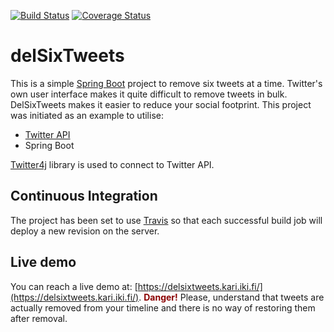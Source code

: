 [![Build Status](https://travis-ci.org/klaalo/delSixTweets.svg?branch=master)](https://travis-ci.org/klaalo/delSixTweets)
[![Coverage Status](https://coveralls.io/repos/github/klaalo/delSixTweets/badge.svg?branch=master)](https://coveralls.io/github/klaalo/delSixTweets?branch=master)

# delSixTweets
This is a simple [Spring Boot](https://projects.spring.io/spring-boot/) project to remove six tweets at a time. Twitter's own user interface makes it quite difficult to remove tweets in bulk. DelSixTweets makes it easier to reduce your social footprint. This project was initiated as an example to utilise:

* [Twitter API](https://dev.twitter.com)
* Spring Boot

[Twitter4j](http://twitter4j.org) library is used to connect to Twitter API.


## Continuous Integration
The project has been set to use [Travis](https://travis-ci.org/) so that each successful build job will deploy a new revision on the server.

## Live demo
You can reach a live demo at: [https://delsixtweets.kari.iki.fi/](https://delsixtweets.kari.iki.fi/). <span style='color: darkRed'>**Danger!**</span> Please, understand that tweets are actually removed from your timeline and there is no way of restoring them after removal. 
